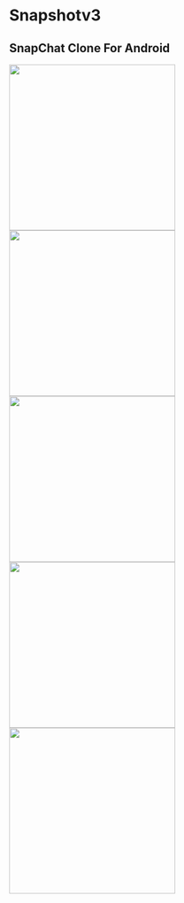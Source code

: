 # Snapshotv3

## SnapChat Clone For Android 


<p float="left">
 <img src="https://i.imgur.com/dp5MkZN.png"  style="width:300px;">
<img src="https://i.imgur.com/dp5MkZN.png"  style="width:300px;">
<img src="https://i.imgur.com/dp5MkZN.png"  style="width:300px;">
<img src="https://i.imgur.com/dp5MkZN.png"  style="width:300px;">
<img src="https://i.imgur.com/dp5MkZN.png"  style="width:300px;">
</p>


